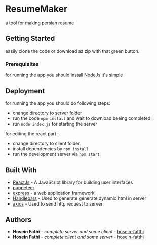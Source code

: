 # ResumeMaker

a tool for making persian resume

## Getting Started

easily clone the code or download az zip with that green button.

### Prerequisites
for running the app you should install [NodeJs](https://www.nodejs.org/en/) it's simple 


## Deployment

for running the app you should do following steps:
 - change directory to server folder
 - run the code ```npm install``` and wait to download beeing completed.
 - run ```node index.js``` for starting the server
 
for editing the react part :
 - change directory to client folder 
 - install dependencies by ```npm install```
 - run the development server via ```npm start```
 
## Built With
* [ReactJs](https://reactjs.org/) - A JavaScript library for building user interfaces
* [puppeteer](https://www.npmjs.com/package/puppeteer)
* [express](https://www.npmjs.com/package/express) - a web application framework
* [Handlebars](https://handlebarsjs.com/) - Used to generate generate dynamic html in server
* [axios](https://www.npmjs.com/package/axios) - Used to send http request to server


## Authors

* **Hosein Fathi** - *complete server and some client* - [hosein-fatthi](https://github.com/hosein-fatthi)
* **Hosein Fathi** - *complete client and some server* - [hosein-fatthi](https://github.com/hosein-fatthi)

